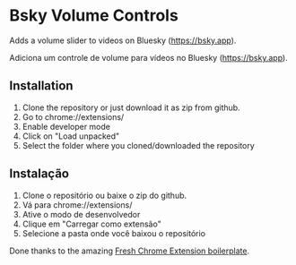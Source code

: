 # Bsky Volume Controls

Adds a volume slider to videos on Bluesky (https://bsky.app).

Adiciona um controle de volume para vídeos no Bluesky (https://bsky.app).

## Installation

1. Clone the repository or just download it as zip from github.
2. Go to chrome://extensions/
3. Enable developer mode
4. Click on "Load unpacked"
5. Select the folder where you cloned/downloaded the repository

## Instalação

1.  Clone o repositório ou baixe o zip do github.
2.  Vá para chrome://extensions/
3.  Ative o modo de desenvolvedor
4.  Clique em "Carregar como extensão"
5.  Selecione a pasta onde você baixou o repositório

Done thanks to the amazing [Fresh Chrome Extension boilerplate](https://github.com/llagerlof/fresh-chrome-extension).
